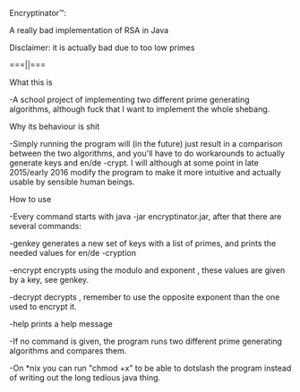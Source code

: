 Encryptinator™:

A really bad implementation of RSA in Java

Disclaimer: it is actually bad due to too low primes


===||===


What this is

-A school project of implementing two different prime generating algorithms, although fuck that I want to implement the whole shebang.

Why its behaviour is shit

-Simply running the program will (in the future) just result in a comparison between the two algorithms, and you'll have to do workarounds to actually generate keys and en/de -crypt.
I will although at some point in late 2015/early 2016 modify the program to make it more intuitive and actually usable by sensible human beings.

How to use

-Every command starts with java -jar encryptinator.jar, after that there are several commands:

-genkey <LIMIT> generates a new set of keys with a list of <LIMIT> primes, and prints the needed values for en/de -cryption

-encrypt <MESSAGE> <MODULO> <EXPONENT> encrypts <MESSAGE> using the modulo <MODULO> and exponent <EXPONENT>, these values are given by a key, see genkey.

-decrypt <CIPHERTEXT> <MODULO> <EXPONENT> decrypts <CIPHERTEXT>, remember to use the opposite exponent than the one used to encrypt it.

-help prints a help message

-If no command is given, the program runs two different prime generating algorithms and compares them.

-On *nix you can run "chmod +x" to be able to dotslash the program instead of writing out the long tedious java thing.
